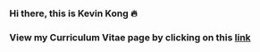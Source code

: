 ### Hi there, this is Kevin Kong 🔥
### View my Curriculum Vitae page by clicking on this [link](https://YEEKIN.github.io/Kevin-Kong/)

